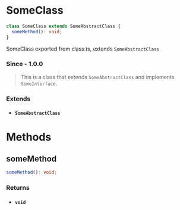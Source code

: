 # SomeClass

```typescript
class SomeClass extends SomeAbstractClass {
  someMethod(): void;
}
```

SomeClass exported from class.ts, extends `SomeAbstractClass`

### Since - 1.0.0

> This is a class that extends `SomeAbstractClass` and implements `SomeInterface`.

### Extends

- #### `SomeAbstractClass`

# Methods

## someMethod

```typescript
someMethod(): void;
```

### Returns

- #### `void`
